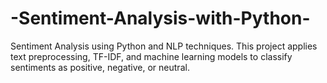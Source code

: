 # -Sentiment-Analysis-with-Python-
Sentiment Analysis using Python and NLP techniques. This project applies text preprocessing, TF-IDF, and machine learning models to classify sentiments as positive, negative, or neutral.
